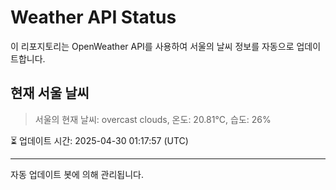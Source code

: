
# Weather API Status

이 리포지토리는 OpenWeather API를 사용하여 서울의 날씨 정보를 자동으로 업데이트합니다.

## 현재 서울 날씨
> 서울의 현재 날씨: overcast clouds, 온도: 20.81°C, 습도: 26%

⏳ 업데이트 시간: 2025-04-30 01:17:57 (UTC)

---
자동 업데이트 봇에 의해 관리됩니다.
